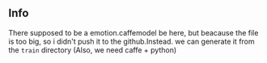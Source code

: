 ## Info

There supposed to be a emotion.caffemodel be here, but beacause the file is too big, so i didn't push it to the github.Instead. we can generate it from the `train` directory (Also, we need caffe + python)
